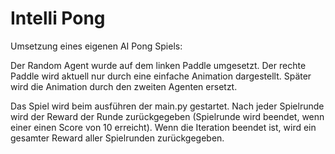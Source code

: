 # Intelli Pong

Umsetzung eines eigenen AI Pong Spiels:

Der Random Agent wurde auf dem linken Paddle umgesetzt.
Der rechte Paddle wird aktuell nur durch eine einfache Animation dargestellt.
Später wird die Animation durch den zweiten Agenten ersetzt.

Das Spiel wird beim ausführen der main.py gestartet.
Nach jeder Spielrunde wird der Reward der Runde zurückgegeben (Spielrunde wird beendet, wenn einer einen Score von 10 erreicht).
Wenn die Iteration beendet ist, wird ein gesamter Reward aller Spielrunden zurückgegeben.
